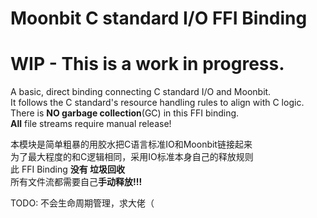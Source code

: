 # Moonbit C standard I/O FFI Binding

# WIP - This is a work in progress.

A basic, direct binding connecting C standard I/O and Moonbit.\
It follows the C standard's resource handling rules to align with C logic.\
There is **NO garbage collection**(GC) in this FFI binding.\
**All** file streams require manual release!


本模块是简单粗暴的用胶水把C语言标准IO和Moonbit链接起来 \
为了最大程度的和C逻辑相同，采用IO标准本身自己的释放规则 \
此 FFI Binding **没有 垃圾回收** \
所有文件流都需要自己**手动释放!!!**

TODO: 不会生命周期管理，求大佬（